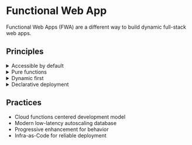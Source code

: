 # Functional Web App

Functional Web Apps (FWA) are a different way to build dynamic full-stack web apps.


## Principles

<details>
  <summary>Accessible by default</summary>
  <p>Functional Web Apps employ progressive enhancement for interactivity, recognizing that HTML loads first and JavaScript isn't always available for various reasons. FWAs ensure web consumers get the fastest and most accessible experience by default. </p>
</details>
<details>
  <summary>Pure functions</summary>
  <p>Functional Web Apps are a cloud function-centered development model freeing web devs to focus on unique business logic as pure single-responsibility functions with no infra to scale or patch. Spanning the full-stack, an entire application modeled as cloud functions – each with a singular purpose. Functions can utilize any programming language, and a Functional Web App can even leverage different runtimes in the same app for their respective strengths. Single-responsibility functions are interchangeable, replaceable, easily added or removed, and test; they coldstart faster and offer more granularity for least-privilege security.</p>
</details>
<details>
  <summary>Dynamic first</summary>
  <p>Functional Web Apps employ a modern managed database that scales to meet demand without manual sharding while boasting consistent low-latency performance no matter how much data is stored. Instead of forcing web consumers to wait for an obnoxious loading spinner all HTML content is rendered on-demand immediately. </p>
</details>
<details>
  <summary>Declarative deployment</summary>
  <p>Functional Web Apps deploy quickly, consistently, and reliably. Cloud infra is an explicitly defined dependency that lives in version control beside the code that depends on it.</p>
</details>

## Practices

- Cloud functions centered development model
- Modern low-latency autoscaling database
- Progressive enhancement for behavior
- Infra-as-Code for reliable deployment
